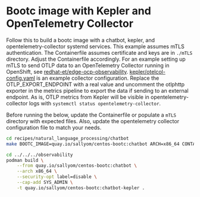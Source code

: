 # Bootc image with Kepler and OpenTelemetry Collector

Follow this to build a bootc image with a chatbot, kepler, and opentelemetry-collector systemd services.
This example assumes mTLS authentication. The Containerfile assumes certificate and keys
are in `./mTLS` directory. Adjust the Containerfile accordingly. For an example setting up mTLS to send OTLP data to
an OpenTelemetry Collector running in OpenShift, see
[redhat-et/edge-ocp-observability](https://github.com/redhat-et/edge-ocp-observability/blob/main/observability-hub/mtls/generate_certs.sh).
[kepler/otelcol-config.yaml](./kepler/otelcol-config.yaml) is an example collector configuration. Replace the OTLP_EXPORT_ENDPOINT with a real value and
uncomment the otlphttp exporter in the metrics pipeline to export the data if sending to an external endpoint.
As is, OTLP metrics from Kepler will be visible in opentelemetry-collector logs with `systemctl status opentelemetry-collector`.

Before running the below, update the Containerfile or populate a `mTLS` directory with expected files.
Also, update the opentelemetry collector configuration file to match your needs.

```bash
cd recipes/natural_language_processing/chatbot
make BOOTC_IMAGE=quay.io/sallyom/centos-bootc:chatbot ARCH=x86_64 CONTAINERFILE=bootc/Containerfile.nocache bootc

cd ../../../observability
podman build \
    --from quay.io/sallyom/centos-bootc:chatbot \
    --arch x86_64 \
    --security-opt label=disable \
    --cap-add SYS_ADMIN \
    -t quay.io/sallyom/centos-bootc:chatbot-kepler .
```
